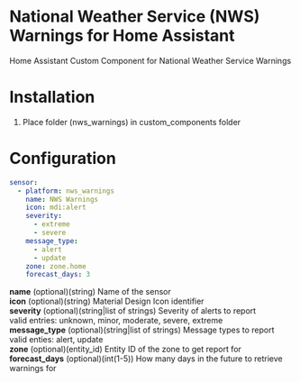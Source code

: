 # National Weather Service (NWS) Warnings for Home Assistant
Home Assistant Custom Component for National Weather Service Warnings

# Installation
1. Place folder (nws_warnings) in custom_components folder

# Configuration
```yaml
sensor:
  - platform: nws_warnings
    name: NWS Warnings
    icon: mdi:alert
    severity:
      - extreme
      - severe
    message_type:
      - alert
      - update
    zone: zone.home
    forecast_days: 3
```

**name** (optional)(string) Name of the sensor  
**icon** (optional)(string) Material Design Icon identifier  
**severity** (optional)(string|list of strings) Severity of alerts to report  
valid entries: unknown, minor, moderate, severe, extreme  
**message_type** (optional)(string|list of strings) Message types to report  
valid enties: alert, update  
**zone** (optional)(entity_id) Entity ID of the zone to get report for  
**forecast_days** (optional)(int(1-5)) How many days in the future to retrieve warnings for